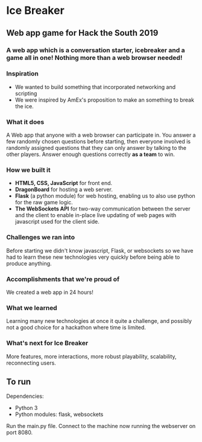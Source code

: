 # Ice Breaker
## Web app game for Hack the South 2019

### A web app which is a conversation starter, icebreaker and a game all in one! Nothing more than a web browser needed!

### Inspiration
- We wanted to build something that incorporated networking and scripting
- We were inspired by AmEx's proposition to make an something to break the ice.

### What it does
A Web app that anyone with a web browser can participate in. You answer a few randomly chosen questions before starting, 
then everyone involved is randomly assigned questions that they can only answer by talking to the other players. 
Answer enough questions correctly **as a team** to win.

### How we built it
- **HTML5, CSS, JavaScript** for front end.
- **DragonBoard** for hosting a web server.
- **Flask** (a python module) for web hosting, enabling us to also use python for the raw game logic.
- **The WebSockets API** for two-way communication between the server and the client to enable in-place live updating of 
web pages with javascript used for the client side.

### Challenges we ran into
Before starting we didn't know javascript, Flask, or websockets so we have had to learn these new technologies very 
quickly before being able to produce anything.

### Accomplishments that we're proud of
We created a web app in 24 hours!

### What we learned
Learning many new technologies at once it quite a challenge, and possibly not a good choice for a 
hackathon where time is limited. 

### What's next for Ice Breaker
More features, more interactions, more robust playability, scalability, reconnecting users.

## To run
Dependencies:
- Python 3
- Python modules: flask, websockets

Run the main.py file. Connect to the machine now running the webserver on port 8080.
